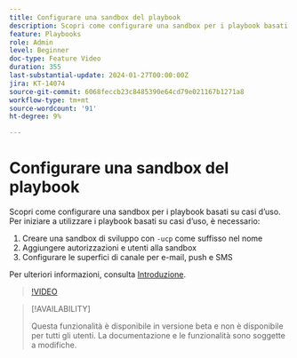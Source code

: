 ```yaml
---
title: Configurare una sandbox del playbook
description: Scopri come configurare una sandbox per i playbook basati su casi d’uso.
feature: Playbooks
role: Admin
level: Beginner
doc-type: Feature Video
duration: 355
last-substantial-update: 2024-01-27T00:00:00Z
jira: KT-14074
source-git-commit: 6068feccb23c8485390e64cd79e021167b1271a8
workflow-type: tm+mt
source-wordcount: '91'
ht-degree: 9%

---
```



# Configurare una sandbox del playbook

Scopri come configurare una sandbox per i playbook basati su casi d’uso. Per iniziare a utilizzare i playbook basati su casi d’uso, è necessario:

1. Creare una sandbox di sviluppo con `-ucp` come suffisso nel nome
1. Aggiungere autorizzazioni e utenti alla sandbox
1. Configurare le superfici di canale per e-mail, push e SMS

Per ulteriori informazioni, consulta [Introduzione](https://experienceleague.adobe.com/docs/experience-platform/use-case-playbooks/playbooks/get-started.html).

>[!VIDEO](https://video.tv.adobe.com/v/3426987/?learn=on)

>[!AVAILABILITY]
>
>Questa funzionalità è disponibile in versione beta e non è disponibile per tutti gli utenti. La documentazione e le funzionalità sono soggette a modifiche.